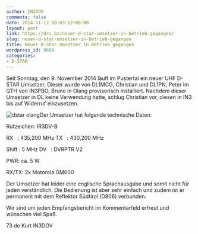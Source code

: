 ```yaml
---
author: IN3DOV
comments: false
date: 2014-11-12 10:03:12+00:00
layout: post
link: https://drc.bz/neuer-d-star-umsetzer-in-betrieb-gegangen/
slug: neuer-d-star-umsetzer-in-betrieb-gegangen
title: Neuer D-Star Umsetzer in Betrieb gegangen
wordpress_id: 9690
categories:
- D-STAR
---
```


Seit Sonntag, den 9. November 2014 läuft im Pustertal ein neuer UHF D-STAR Umsetzer. Dieser wurde von DL1MCG, Christian und DL1PN, Peter im QTH von IN3PBO, Bruno in Olang provisorisch installiert. Nachdem dieser Umsetzer in DL keine Verwendung hatte, schlug Christian vor, diesen in IN3 bis auf Widerruf einzusetzen. 

![dstar olang](https://drc.bz/wp-content/uploads/2014/11/dstar-olang.jpg)Der Umsetzer hat folgende technische Daten: 

Rufzeichen: IR3DV-B 

RX   : 435,200 MHz TX   : 430,200 MHz

Shift : 5 MHz DV   : DVRPTR V2 

PWR: ca. 5 W 

RX/TX: 2x Motorola GM600

Der Umsetzer hat leider eine englische Sprachausgabe und somit nicht für jeden verständlich. Die Bedienung ist aber sehr einfach und zudem ist er permanent mit dem Reflektor Südtirol (D806) verbunden.  

Wir sind um jeden Empfangsbericht im Kommentarfeld erfreut und wünschen viel Spaß.

73 de Kurt IN3DOV

